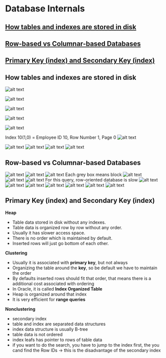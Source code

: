 
# Database Internals
## [How tables and indexes are stored in disk](#1)
## [Row-based vs Columnar-based Databases](#2)
## [Primary Key (index) and Secondary Key (index)](#3)


## <a name="1"></a>How tables and indexes are stored in disk

![alt text](../images/di1.png "")

![alt text](../images/di2.png "")

![alt text](../images/di3.png "")

![alt text](../images/di4.png "")

![alt text](../images/di5.png "")

Index 10(1,0) = Employee ID 10, Row Number 1, Page 0
![alt text](../images/di6.png "")

![alt text](../images/di7.png "")
![alt text](../images/di8.png "")
![alt text](../images/di9.png "")
![alt text](../images/di10.png "")

## <a name="2"></a>Row-based vs Columnar-based Databases

![alt text](../images/di11.png "")
![alt text](../images/di12.png "")
![alt text](../images/di13.png "")
Each grey box means block
![alt text](../images/di14.png "")
![alt text](../images/di15.png "")
![alt text](../images/di16.png "")
For this query, row-oriented database is slow
![alt text](../images/di17.png "")
![alt text](../images/di18.png "")
![alt text](../images/di19.png "")
![alt text](../images/di20.png "")
![alt text](../images/di21.png "")
![alt text](../images/di22.png "")
![alt text](../images/di23.png "")

## <a name="3"></a>Primary Key (index) and Secondary Key (index)

**Heap** 
 - Table data stored in disk without any indexes.
 - Table data is organized row by row without any order.
 - Usually it has slower access space.
 - There is no order which is maintained by default.
 - Inserted rows will just go bottom of each other.

**Clustering**
 - Usually it is associated with **primary key**, but not always
 - Organizing the table around the **key**, so be default we have to maintain the order
 - By defaults inserted rows should fit that order, that means there is a additional cost associated with ordering
 - In Oracle, it is called **Index Organized Table**
 - Heap is organized around that index
 - It is very efficient for **range queries**

**Nonclustering**
 - secondary index
 - table and index are separated data structures
 - index data structure is usually B-tree
 - table data is not ordered
 - index leafs has pointer to rows of table data
 - if you want to do the search, you have to jump to the index first, the you cand find the Row IDs -> this is the disadvantage of the secondary index









